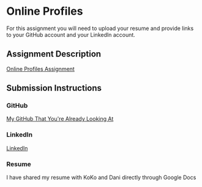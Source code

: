 # Online Profiles
For this assignment you will need to upload your resume and provide links to your GitHub account and your LinkedIn account.

## Assignment Description
[Online Profiles Assignment](https://education.launchcode.org/liftoff/modules/assignments/online-profiles)

## Submission Instructions
 
### GitHub
[My GitHub That You're Already Looking At](https://github.com/tomvalli)
 
### LinkedIn
[LinkedIn](https://www.linkedin.com/in/tomvalli/)

### Resume
I have shared my resume with KoKo and Dani directly through Google Docs

